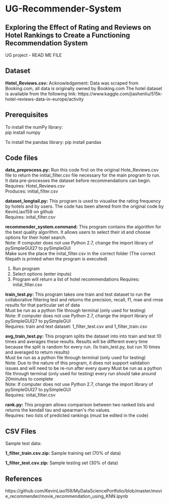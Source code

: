# UG-Recommender-System
<H2>Exploring the Effect of Rating and Reviews on Hotel Rankings to Create a Functioning Recommendation System</H2>
UG project - READ ME FILE

<H2>Dataset</H2>
<b>Hotel_Reviews.csv:</b>
Acknowledgement: Data was scraped from Booking.com, all data is originally owned by Booking.com
The hotel dataset is available from the following link:
https://www.kaggle.com/jiashenliu/515k-hotel-reviews-data-in-europe/activity

<H2>Prerequisites</H2>
To install the numPy library:
<br/>
pip install numpy

To install the pandas library:
pip install pandas

<H2>Code files </H2>

<b>data_preprocess.py:</b>
Run this code first on the original Hote_Reviews.csv file to return the initial_filter.csv file necessary for the main program to run. It data pre-processes the dataset before recommendations can begin.
<br/>
Requires: Hotel_Reviews.csv
<br/>
Produces: initial_filter.csv

<b>dataset_longtail.py:</b>
This program is used to visualise the rating frequency by hotels and by users. The code has been altered from the original code by KevinLiao159 on github
<br/>
Requires: inital_filter.csv

<b>recommender_system.command:</b>
This program contains the algorithm for the best quality algorithm. It allows users to select their id and choose options for their hotel search.
<br/>
Note: If computer does not use Python 2.7, change the import library of pySimpleGUI27 to pySimpleGUI
<br/>
Make sure the place the inital_filter.csv in the correct folder (The correct filepath is printed when the program is executed)
1. Run program
2. Select options (enter inputs)
3. Program will return a list of hotel recommendations
Requires: inital_filter.csv

<b>train_test.py:</b>
This program takes one train and test dataset to run the collaborative filtering test and returns the precision, recall, f1, mae and rmse results for that particular set of data
<br/>
Must be run as a python file through terminal (only used for testing)
<br/>
Note: If computer does not use Python 2.7, change the import library of pySimpleGUI27 to pySimpleGUI
<br/>
Requires: train and test dataset: 1_filter_test.csv and 1_filter_train.csv

<b>avg_train_test.py:</b>
This program splits the dataset into into train and test 10 times and averages these results. Results will be different every time because the split is random for every run. (Is train_test.py, but run 10 times and averaged to return results)
<br/>
Must be run as a python file through terminal (only used for testing)
<br/>
Note: Due to the nature of this program, it does not support validation issues and will need to be re-run after every query
Must be run as a python file through terminal (only used for testing) every run should take around 20minutes to complete
<br/>
Note: If computer does not use Python 2.7, change the import library of pySimpleGUI27 to pySimpleGUI
<br/>
Requires: inital_filter.csv

<b>rank.py:</b>
This program allows comparison between two ranked lists and returns the kendall tau and spearman's rho values.
<br/>
Requires: two lists of predicted rankings (must be edited in the code)

<H2>CSV Files</H2>
Sample test data:

<b>1_filter_train.csv.zip:</b>
Sample training set (70% of data)

<b>1_filter_test.csv.zip:</b>
Sample testing set (30% of data)

<H2>References</H2>
https://github.com/KevinLiao159/MyDataSciencePortfolio/blob/master/movie_recommender/movie_recommendation_using_KNN.ipynb



